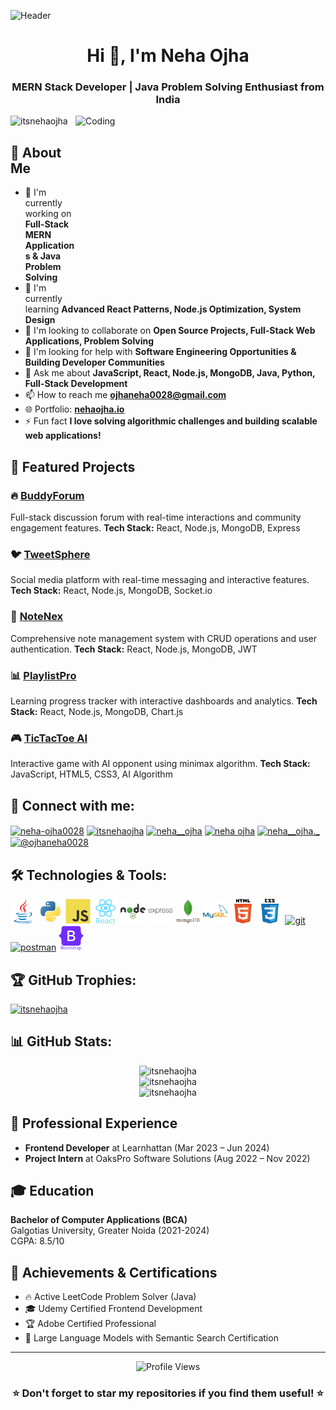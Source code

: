 ![Header](https://mir-s3-cdn-cf.behance.net/project_modules/max_1200/54b6c068097599.5b50bca476b9b.gif)

<h1 align="center">Hi 👋, I'm Neha Ojha</h1>
<h3 align="center">MERN Stack Developer | Java Problem Solving Enthusiast from India</h3>

<img align="right" alt="Coding" width="400" height="300" src="https://i.pinimg.com/originals/51/8a/fb/518afb1d1cdc07eb7d2b1729f03fe91e.gif">

<div align="left">
  <img src="https://komarev.com/ghpvc/?username=itsnehaojha&label=Profile%20views&color=0e75b6&style=flat" alt="itsnehaojha" />
</div>

## 🚀 About Me

- 🔭 I'm currently working on **Full-Stack MERN Applications & Java Problem Solving**
- 🌱 I'm currently learning **Advanced React Patterns, Node.js Optimization, System Design**
- 👯 I'm looking to collaborate on **Open Source Projects, Full-Stack Web Applications, Problem Solving**
- 🤝 I'm looking for help with **Software Engineering Opportunities & Building Developer Communities**
- 💬 Ask me about **JavaScript, React, Node.js, MongoDB, Java, Python, Full-Stack Development**
- 📫 How to reach me **ojhaneha0028@gmail.com**
- 🌐 Portfolio: **[nehaojha.io](https://nehaojha.io)**
- ⚡ Fun fact **I love solving algorithmic challenges and building scalable web applications!**

## 🌟 Featured Projects

### 🔥 [BuddyForum](https://buddyforum.onrender.com/)
Full-stack discussion forum with real-time interactions and community engagement features.
**Tech Stack:** React, Node.js, MongoDB, Express

### 🐦 [TweetSphere](https://xclone-5r9e.onrender.com/login)
Social media platform with real-time messaging and interactive features.
**Tech Stack:** React, Node.js, MongoDB, Socket.io

### 📝 [NoteNex](https://notestack-g6v2.onrender.com/)
Comprehensive note management system with CRUD operations and user authentication.
**Tech Stack:** React, Node.js, MongoDB, JWT

### 📊 [PlaylistPro](https://playlistpro.onrender.com/)
Learning progress tracker with interactive dashboards and analytics.
**Tech Stack:** React, Node.js, MongoDB, Chart.js

### 🎮 [TicTacToe AI](https://itsnehaojha.github.io/Tic-Tac-Trio/)
Interactive game with AI opponent using minimax algorithm.
**Tech Stack:** JavaScript, HTML5, CSS3, AI Algorithm

## 🤝 Connect with me:

<p align="left">
<a href="https://www.linkedin.com/in/neha-ojha0028/" target="blank"><img align="center" src="https://raw.githubusercontent.com/rahuldkjain/github-profile-readme-generator/master/src/images/icons/Social/linked-in-alt.svg" alt="neha-ojha0028" height="30" width="40" /></a>
<a href="https://github.com/ItsNehaOjha" target="blank"><img align="center" src="https://raw.githubusercontent.com/rahuldkjain/github-profile-readme-generator/master/src/images/icons/Social/github.svg" alt="itsnehaojha" height="30" width="40" /></a>
<a href="https://leetcode.com/u/neha__ojha/" target="blank"><img align="center" src="https://raw.githubusercontent.com/rahuldkjain/github-profile-readme-generator/master/src/images/icons/Social/leet-code.svg" alt="neha__ojha" height="30" width="40" /></a>
<a href="https://twitter.com/neha" target="blank"><img align="center" src="https://raw.githubusercontent.com/rahuldkjain/github-profile-readme-generator/master/src/images/icons/Social/twitter.svg" alt="neha ojha" height="30" width="40" /></a>
<a href="https://instagram.com/neha__ojha._" target="blank"><img align="center" src="https://raw.githubusercontent.com/rahuldkjain/github-profile-readme-generator/master/src/images/icons/Social/instagram.svg" alt="neha__ojha._" height="30" width="40" /></a>
<a href="https://www.hackerearth.com/@ojhaneha0028" target="blank"><img align="center" src="https://raw.githubusercontent.com/rahuldkjain/github-profile-readme-generator/master/src/images/icons/Social/hackerearth.svg" alt="@ojhaneha0028" height="30" width="40" /></a>
</p>

## 🛠️ Technologies & Tools:

<p align="left">
<a href="https://www.java.com" target="_blank" rel="noreferrer"><img src="https://raw.githubusercontent.com/devicons/devicon/master/icons/java/java-original.svg" alt="java" width="40" height="40"/></a>
<a href="https://www.python.org" target="_blank" rel="noreferrer"><img src="https://raw.githubusercontent.com/devicons/devicon/master/icons/python/python-original.svg" alt="python" width="40" height="40"/></a>
<a href="https://developer.mozilla.org/en-US/docs/Web/JavaScript" target="_blank" rel="noreferrer"><img src="https://raw.githubusercontent.com/devicons/devicon/master/icons/javascript/javascript-original.svg" alt="javascript" width="40" height="40"/></a>
<a href="https://reactjs.org/" target="_blank" rel="noreferrer"><img src="https://raw.githubusercontent.com/devicons/devicon/master/icons/react/react-original-wordmark.svg" alt="react" width="40" height="40"/></a>
<a href="https://nodejs.org" target="_blank" rel="noreferrer"><img src="https://raw.githubusercontent.com/devicons/devicon/master/icons/nodejs/nodejs-original-wordmark.svg" alt="nodejs" width="40" height="40"/></a>
<a href="https://expressjs.com" target="_blank" rel="noreferrer"><img src="https://raw.githubusercontent.com/devicons/devicon/master/icons/express/express-original-wordmark.svg" alt="express" width="40" height="40"/></a>
<a href="https://www.mongodb.com/" target="_blank" rel="noreferrer"><img src="https://raw.githubusercontent.com/devicons/devicon/master/icons/mongodb/mongodb-original-wordmark.svg" alt="mongodb" width="40" height="40"/></a>
<a href="https://www.mysql.com/" target="_blank" rel="noreferrer"><img src="https://raw.githubusercontent.com/devicons/devicon/master/icons/mysql/mysql-original-wordmark.svg" alt="mysql" width="40" height="40"/></a>
<a href="https://www.w3.org/html/" target="_blank" rel="noreferrer"><img src="https://raw.githubusercontent.com/devicons/devicon/master/icons/html5/html5-original-wordmark.svg" alt="html5" width="40" height="40"/></a>
<a href="https://www.w3schools.com/css/" target="_blank" rel="noreferrer"><img src="https://raw.githubusercontent.com/devicons/devicon/master/icons/css3/css3-original-wordmark.svg" alt="css3" width="40" height="40"/></a>
<a href="https://git-scm.com/" target="_blank" rel="noreferrer"><img src="https://www.vectorlogo.zone/logos/git-scm/git-scm-icon.svg" alt="git" width="40" height="40"/></a>
<a href="https://postman.com" target="_blank" rel="noreferrer"><img src="https://www.vectorlogo.zone/logos/getpostman/getpostman-icon.svg" alt="postman" width="40" height="40"/></a>
<a href="https://getbootstrap.com" target="_blank" rel="noreferrer"><img src="https://raw.githubusercontent.com/devicons/devicon/master/icons/bootstrap/bootstrap-plain-wordmark.svg" alt="bootstrap" width="40" height="40"/></a>
</p>

## 🏆 GitHub Trophies:
<p align="left">
<a href="https://github.com/ryo-ma/github-profile-trophy"><img src="https://github-profile-trophy.vercel.app/?username=itsnehaojha&theme=onedark" alt="itsnehaojha" /></a>
</p>

## 📊 GitHub Stats:

<div align="center">
  <img src="https://github-readme-stats.vercel.app/api?username=itsnehaojha&show_icons=true&theme=radical&locale=en" alt="itsnehaojha" />
</div>

<div align="center">
  <img src="https://github-readme-stats.vercel.app/api/top-langs?username=itsnehaojha&show_icons=true&theme=radical&locale=en&layout=compact" alt="itsnehaojha" />
</div>

<div align="center">
  <img src="https://github-readme-streak-stats.herokuapp.com/?user=itsnehaojha&theme=radical" alt="itsnehaojha" />
</div>

## 💼 Professional Experience

- **Frontend Developer** at Learnhattan (Mar 2023 – Jun 2024)
- **Project Intern** at OaksPro Software Solutions (Aug 2022 – Nov 2022)

## 🎓 Education

**Bachelor of Computer Applications (BCA)**  
Galgotias University, Greater Noida (2021-2024)  
CGPA: 8.5/10

## 🏅 Achievements & Certifications

- 🔥 Active LeetCode Problem Solver (Java)
- 🎓 Udemy Certified Frontend Development
- 🏆 Adobe Certified Professional
- 🧠 Large Language Models with Semantic Search Certification

---

<div align="center">
  <img src="https://komarev.com/ghpvc/?username=itsnehaojha&style=for-the-badge&color=blue" alt="Profile Views"/>
</div>

<div align="center">
  <h3>⭐ Don't forget to star my repositories if you find them useful! ⭐</h3>
</div>
